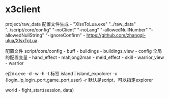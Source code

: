# x3client

project/raw_data 配置文件生成
    - "XlsxToLua.exe" "../raw_data" "../script/core/config" "-noClient" "-noLang" "-allowedNullNumber" "-allowedNullString" "-ignoreConfirm"
    - https://github.com/zhangqi-ulua/XlsxToLua

配置文件 script/core/config
    - buff
    - buildings
    - buildings_view
    - config 全局的配置变量
    - hand_effect
    - mahjong2man
    - meld_effect
    - skill
    - warrior_view
    - warrior

ej2dx.exe 
    -d 
    -w
    -h
    -t 标签 island | island_expolorer
    -u {login_ip,login_port,game_port,user}
    -r 默认是script，可以指定explorer

world
    - fight_start(session, data)